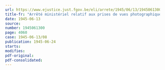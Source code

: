 ```yaml
---
url: https://www.ejustice.just.fgov.be/eli/arrete/1945/06/13/1945061300/justel
title-fr: "Arrêté ministériel relatif aux prises de vues photographiques et cinématographiques"
date: 1945-06-13
source:
number: 1945061300
page: 4060
case: 1945-06-13/08
publication: 1945-06-24
starts:
modifies:
pdf-original:
pdf-consolidated:
---
```


